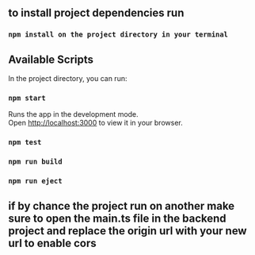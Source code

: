 ## to install project dependencies run
### `npm install on the project directory in your terminal`

## Available Scripts

In the project directory, you can run:

### `npm start`

Runs the app in the development mode.\
Open [http://localhost:3000](http://localhost:3000) to view it in your browser.



### `npm test`


### `npm run build`



### `npm run eject`

## if by chance the project run on another make sure to open the main.ts file in the backend project and replace the origin url with your new url to enable cors